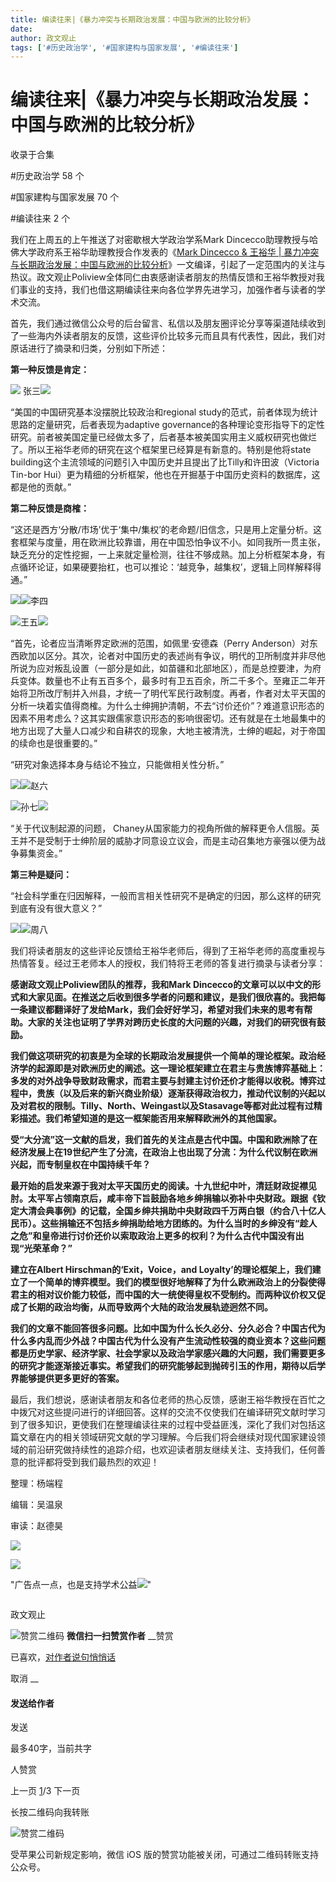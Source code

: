 ```yaml
---
title: 编读往来|《暴力冲突与长期政治发展：中国与欧洲的比较分析》
date: 
author: 政文观止
tags: ['#历史政治学', '#国家建构与国家发展', '#编读往来']
---
```

# 编读往来|《暴力冲突与长期政治发展：中国与欧洲的比较分析》


收录于合集

#历史政治学 58 个

#国家建构与国家发展 70 个

#编读往来 2 个

我们在上周五的上午推送了对密歇根大学政治学系Mark Dincecco助理教授与哈佛大学政府系王裕华助理教授合作发表的《[Mark Dincecco &
王裕华 |
暴力冲突与长期政治发展：中国与欧洲的比较分析](http://mp.weixin.qq.com/s?__biz=MzI5ODY0MTQ1OA==&mid=2247484860&idx=1&sn=66824ed34e1b9f213e023a408ce5cfb8&chksm=eca3f4e1dbd47df77326041c08d79d14b1f1973020c63fb6271885f7dea450fd5ac4c36ad2cb&scene=21#wechat_redirect)》一文编译，引起了一定范围内的关注与热议。政文观止Poliview全体同仁由衷感谢读者朋友的热情反馈和王裕华教授对我们事业的支持，我们也借这期编读往来向各位学界先进学习，加强作者与读者的学术交流。  

  

  

  

首先，我们通过微信公众号的后台留言、私信以及朋友圈评论分享等渠道陆续收到了一些海内外读者朋友的反馈，这些评价比较多元而且具有代表性，因此，我们对原话进行了摘录和归类，分别如下所述：

  

 **第一种反馈是肯定：**

  

![](/images/531/2.png) 张三![](/images/531/3.png)

“美国的中国研究基本没摆脱比较政治和regional study的范式，前者体现为统计思路的定量研究，后者表现为adaptive
governance的各种理论变形指导下的定性研究。前者被美国定量已经做太多了，后者基本被美国实用主义威权研究也做烂了。所以王裕华老师的研究在这个框架里已经算是有新意的。特别是他将state
building这个主流领域的问题引入中国历史并且提出了比Tilly和许田波（Victoria Tin-bor
Hui）更为精细的分析框架，他也在开掘基于中国历史资料的数据库，这都是他的贡献。”

  

  

 **第二种反馈是商榷：**

  

“这还是西方‘分散/市场’优于‘集中/集权’的老命题/旧信念，只是用上定量分析。这套框架与度量，用在欧洲比较靠谱，用在中国恐怕争议不小。如同我所一贯主张，缺乏充分的定性挖掘，一上来就定量检测，往往不够成熟。加上分析框架本身，有点循环论证，如果硬要抬杠，也可以推论：‘越竞争，越集权’，逻辑上同样解释得通。”

![](/images/531/4.png)![](/images/531/5.png)李四

  

  

![](/images/531/6.png)王五![](/images/531/7.png)

“首先，论者应当清晰界定欧洲的范围，如佩里·安德森（Perry
Anderson）对东西欧加以区分。其次，论者对中国历史的表述尚有争议，明代的卫所制度并非尽他所说为应对叛乱设置（一部分是如此，如苗疆和北部地区），而是总控要津，为府兵变体。数量也不止有五百多个，最多时有卫五百余，所二千多个。至雍正二年开始将卫所改厅制并入州县，才统一了明代军民行政制度。再者，作者对太平天国的分析一块着实值得商榷。为什么士绅拥护清朝，不去“讨价还价”？难道意识形态的因素不用考虑么？这其实跟儒家意识形态的影响很密切。还有就是在土地最集中的地方出现了大量人口减少和自耕农的现象，大地主被清洗，士绅的崛起，对于帝国的续命也是很重要的。”

  

  

“研究对象选择本身与结论不独立，只能做相关性分析。”

![](/images/531/8.png)![](/images/531/9.png)赵六

  

  

![](/images/531/10.png)孙七![](/images/531/11.png)

“关于代议制起源的问题，
Chaney从国家能力的视角所做的解释更令人信服。英王并不是受制于士绅阶层的威胁才同意设立议会，而是主动召集地方豪强以便为战争募集资金。”

  

  

 **第三种是疑问：**

  

“社会科学重在归因解释，一般而言相关性研究不是确定的归因，那么这样的研究到底有没有很大意义？”

![](/images/531/12.png)![](/images/531/13.png)周八

  

  

  

我们将读者朋友的这些评论反馈给王裕华老师后，得到了王裕华老师的高度重视与热情答复。经过王老师本人的授权，我们特将王老师的答复进行摘录与读者分享：  

  

 **感谢政文观止Poliview团队的推荐，我和Mark
Dincecco的文章可以以中文的形式和大家见面。在推送之后收到很多学者的问题和建议，是我们很欣喜的。我把每一条建议都翻译好了发给Mark，我们会好好学习，希望对我们未来的思考有帮助。大家的关注也证明了学界对跨历史长度的大问题的兴趣，对我们的研究很有鼓励。**

  

**我们做这项研究的初衷是为全球的长期政治发展提供一个简单的理论框架。政治经济学的起源即是对欧洲历史的阐述。这一理论框架建立在君主与贵族博弈基础上：多发的对外战争导致财政需求，而君主要与封建主讨价还价才能得以收税。博弈过程中，贵族（以及后来的新兴商业阶级）逐渐获得政治权力，推动代议制的兴起以及对君权的限制。Tilly、North、Weingast以及Stasavage等都对此过程有过精彩描述。我们希望知道的是这一框架能否用来解释欧洲外的其他国家。**

  

**受“大分流”这一文献的启发，我们首先的关注点是古代中国。中国和欧洲除了在经济发展上在19世纪产生了分流，在政治上也出现了分流：为什么代议制在欧洲兴起，而专制皇权在中国持续千年？**

  

**最开始的启发来源于我对太平天国历史的阅读。十九世纪中叶，清廷财政捉襟见肘。太平军占领南京后，咸丰帝下旨鼓励各地乡绅捐输以弥补中央财政。跟据《钦定大清会典事例》的记载，全国乡绅共捐助中央财政四千万两白银（约合八十亿人民币）。这些捐输还不包括乡绅捐助给地方团练的。为什么当时的乡绅没有“趁人之危”和皇帝进行讨价还价以索取政治上更多的权利？为什么古代中国没有出现“光荣革命？”**

  

 **建立在Albert Hirschman的‘Exit，Voice，and
Loyalty’的理论框架上，我们建立了一个简单的博弈模型。我们的模型很好地解释了为什么欧洲政治上的分裂使得君主的相对议价能力较低，而中国的大一统使得皇权不受制约。而两种议价权又促成了长期的政治均衡，从而导致两个大陆的政治发展轨迹迥然不同。**

  

**我们的文章不能回答很多问题。比如中国为什么长久必分、分久必合？中国古代为什么多内乱而少外战？中国古代为什么没有产生流动性较强的商业资本？这些问题都是历史学家、经济学家、社会学家以及政治学家感兴趣的大问题，我们需要更多的研究才能逐渐接近事实。希望我们的研究能够起到抛砖引玉的作用，期待以后学界能够提供更多更好的答案。**

最后，我们想说，感谢读者朋友和各位老师的热心反馈，感谢王裕华教授在百忙之中拨冗对这些提问进行的详细回答。这样的交流不仅使我们在编译研究文献时学习到了很多知识，更使我们在整理编读往来的过程中受益匪浅，深化了我们对包括这篇文章在内的相关领域研究文献的学习理解。今后我们将会继续对现代国家建设领域的前沿研究做持续性的追踪介绍，也欢迎读者朋友继续关注、支持我们，任何善意的批评都将受到我们最热烈的欢迎！

整理：杨端程

编辑：吴温泉

审读：赵德昊

  

  

  

![](/images/531/14.jpeg)

![](/images/531/15.png)

"广告点一点，也是支持学术公益![](/images/531/16.png)"

![]()

政文观止

![赞赏二维码]() **微信扫一扫赞赏作者** __赞赏

已喜欢，[对作者说句悄悄话](javascript:;)

取消 __

#### 发送给作者

发送

最多40字，当前共字

[](javascript:;) 人赞赏

上一页 [1](javascript:;)/3 下一页

长按二维码向我转账

![赞赏二维码]()

受苹果公司新规定影响，微信 iOS 版的赞赏功能被关闭，可通过二维码转账支持公众号。

